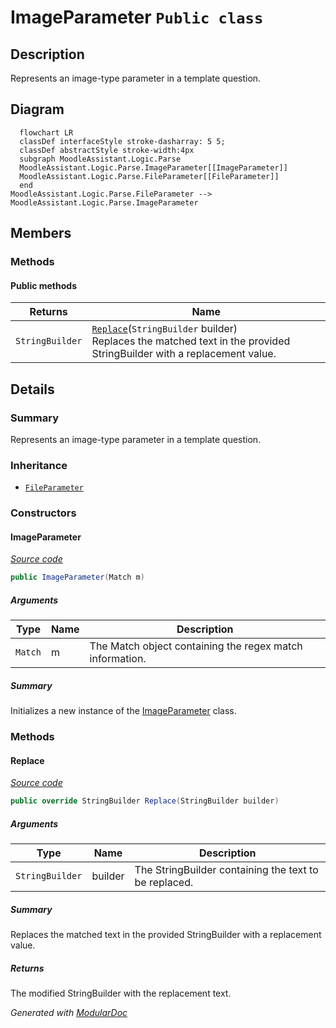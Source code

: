 # ImageParameter `Public class`

## Description
Represents an image-type parameter in a template question.

## Diagram
```mermaid
  flowchart LR
  classDef interfaceStyle stroke-dasharray: 5 5;
  classDef abstractStyle stroke-width:4px
  subgraph MoodleAssistant.Logic.Parse
  MoodleAssistant.Logic.Parse.ImageParameter[[ImageParameter]]
  MoodleAssistant.Logic.Parse.FileParameter[[FileParameter]]
  end
MoodleAssistant.Logic.Parse.FileParameter --> MoodleAssistant.Logic.Parse.ImageParameter
```

## Members
### Methods
#### Public  methods
| Returns | Name |
| --- | --- |
| `StringBuilder` | [`Replace`](#replace)(`StringBuilder` builder)<br>Replaces the matched text in the provided StringBuilder with a replacement value. |

## Details
### Summary
Represents an image-type parameter in a template question.

### Inheritance
 - [
`FileParameter`
](./FileParameter.md)

### Constructors
#### ImageParameter
[*Source code*](https://github.com///blob//MoodleAssistant/Logic/Parse/ImageParameter.cs#L14)
```csharp
public ImageParameter(Match m)
```
##### Arguments
| Type | Name | Description |
| --- | --- | --- |
| `Match` | m | The Match object containing the regex match information. |

##### Summary
Initializes a new instance of the [ImageParameter](moodleassistant/logic/parse/ImageParameter.md) class.

### Methods
#### Replace
[*Source code*](https://github.com///blob//MoodleAssistant/Logic/Parse/ImageParameter.cs#L19)
```csharp
public override StringBuilder Replace(StringBuilder builder)
```
##### Arguments
| Type | Name | Description |
| --- | --- | --- |
| `StringBuilder` | builder | The StringBuilder containing the text to be replaced. |

##### Summary
Replaces the matched text in the provided StringBuilder with a replacement value.

##### Returns
The modified StringBuilder with the replacement text.

*Generated with* [*ModularDoc*](https://github.com/hailstorm75/ModularDoc)
